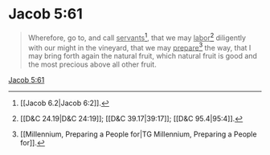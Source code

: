 # Jacob 5:61

> Wherefore, go to, and call <u>servants</u>[^a], that we may <u>labor</u>[^b] diligently with our might in the vineyard, that we may <u>prepare</u>[^c] the way, that I may bring forth again the natural fruit, which natural fruit is good and the most precious above all other fruit.

[Jacob 5:61](https://www.churchofjesuschrist.org/study/scriptures/bofm/jacob/5?lang=eng&id=p61#p61)


[^a]: [[Jacob 6.2|Jacob 6:2]].  
[^b]: [[D&C 24.19|D&C 24:19]]; [[D&C 39.17|39:17]]; [[D&C 95.4|95:4]].  
[^c]: [[Millennium, Preparing a People for|TG Millennium, Preparing a People for]].  

